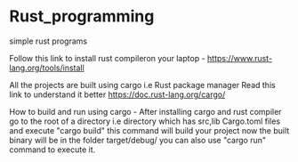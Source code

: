 # Rust_programming
simple rust programs

Follow this link to install rust compileron your laptop - https://www.rust-lang.org/tools/install

All the projects are built using cargo i.e Rust package manager
Read this link to understand it better https://doc.rust-lang.org/cargo/

How to build and run using cargo -
After installing cargo and rust compiler go to the root of a directory i.e directory which has src,lib Cargo.toml files and 
execute "cargo build" this command will build your project now the built binary will be in the folder target/debug/<name>
you can also use "cargo run" command to execute it.


